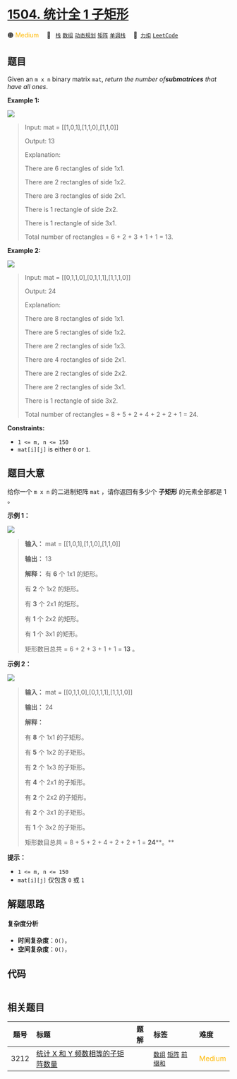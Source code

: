 # [1504. 统计全 1 子矩形](https://2xiao.github.io/leetcode-js/problem/1504.html)

🟠 <font color=#ffb800>Medium</font>&emsp; 🔖&ensp; [`栈`](/tag/stack.md) [`数组`](/tag/array.md) [`动态规划`](/tag/dynamic-programming.md) [`矩阵`](/tag/matrix.md) [`单调栈`](/tag/monotonic-stack.md)&emsp; 🔗&ensp;[`力扣`](https://leetcode.cn/problems/count-submatrices-with-all-ones) [`LeetCode`](https://leetcode.com/problems/count-submatrices-with-all-ones)

## 题目

Given an `m x n` binary matrix `mat`, _return the number of**submatrices**
that have all ones_.



**Example 1:**

![](https://assets.leetcode.com/uploads/2021/10/27/ones1-grid.jpg)

> Input: mat = [[1,0,1],[1,1,0],[1,1,0]]
> 
> Output: 13
> 
> Explanation: 
> 
> There are 6 rectangles of side 1x1.
> 
> There are 2 rectangles of side 1x2.
> 
> There are 3 rectangles of side 2x1.
> 
> There is 1 rectangle of side 2x2. 
> 
> There is 1 rectangle of side 3x1.
> 
> Total number of rectangles = 6 + 2 + 3 + 1 + 1 = 13.

**Example 2:**

![](https://assets.leetcode.com/uploads/2021/10/27/ones2-grid.jpg)

> Input: mat = [[0,1,1,0],[0,1,1,1],[1,1,1,0]]
> 
> Output: 24
> 
> Explanation: 
> 
> There are 8 rectangles of side 1x1.
> 
> There are 5 rectangles of side 1x2.
> 
> There are 2 rectangles of side 1x3. 
> 
> There are 4 rectangles of side 2x1.
> 
> There are 2 rectangles of side 2x2. 
> 
> There are 2 rectangles of side 3x1. 
> 
> There is 1 rectangle of side 3x2. 
> 
> Total number of rectangles = 8 + 5 + 2 + 4 + 2 + 2 + 1 = 24.

**Constraints:**

  * `1 <= m, n <= 150`
  * `mat[i][j]` is either `0` or `1`.


## 题目大意

给你一个 `m x n` 的二进制矩阵 `mat` ，请你返回有多少个 **子矩形**  的元素全部都是 1 。



**示例 1：**

![](https://assets.leetcode.com/uploads/2021/10/27/ones1-grid.jpg)

> 
> 
> 
> 
> 
> **输入：** mat = [[1,0,1],[1,1,0],[1,1,0]]
> 
> **输出：** 13
> 
> **解释：** 有 **6**  个 1x1 的矩形。
> 
> 有 **2** 个 1x2 的矩形。
> 
> 有 **3** 个 2x1 的矩形。
> 
> 有 **1** 个 2x2 的矩形。
> 
> 有 **1** 个 3x1 的矩形。
> 
> 矩形数目总共 = 6 + 2 + 3 + 1 + 1 = **13**  。
> 
> 

**示例 2：**

![](https://assets.leetcode.com/uploads/2021/10/27/ones2-grid.jpg)

> 
> 
> 
> 
> 
> **输入：** mat = [[0,1,1,0],[0,1,1,1],[1,1,1,0]]
> 
> **输出：** 24
> 
> **解释：**
> 
> 有 **8** 个 1x1 的子矩形。
> 
> 有 **5** 个 1x2 的子矩形。
> 
> 有 **2** 个 1x3 的子矩形。
> 
> 有 **4** 个 2x1 的子矩形。
> 
> 有 **2** 个 2x2 的子矩形。
> 
> 有 **2** 个 3x1 的子矩形。
> 
> 有 **1** 个 3x2 的子矩形。
> 
> 矩形数目总共 = 8 + 5 + 2 + 4 + 2 + 2 + 1 = **24****。**
> 
> 
> 
> 



**提示：**

  * `1 <= m, n <= 150`
  * `mat[i][j]` 仅包含 `0` 或 `1`


## 解题思路

#### 复杂度分析

- **时间复杂度**：`O()`，
- **空间复杂度**：`O()`，

## 代码

```javascript

```

## 相关题目

<!-- prettier-ignore -->
| 题号 | 标题 | 题解 | 标签 | 难度 |
| :------: | :------ | :------: | :------ | :------ |
| 3212 | [统计 X 和 Y 频数相等的子矩阵数量](https://leetcode.com/problems/count-submatrices-with-equal-frequency-of-x-and-y) |  |  [`数组`](/tag/array.md) [`矩阵`](/tag/matrix.md) [`前缀和`](/tag/prefix-sum.md) | <font color=#ffb800>Medium</font> |